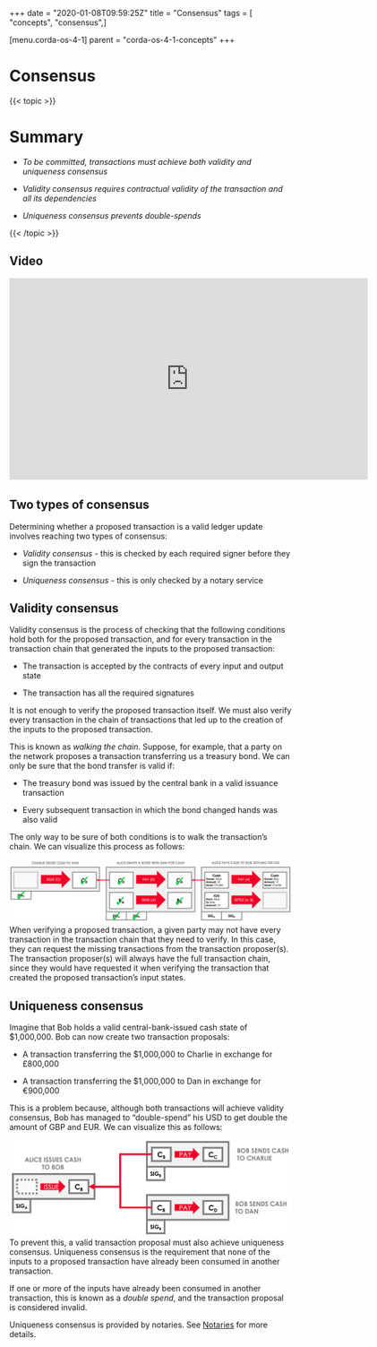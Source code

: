 +++
date = "2020-01-08T09:59:25Z"
title = "Consensus"
tags = [ "concepts", "consensus",]

[menu.corda-os-4-1]
parent = "corda-os-4-1-concepts"
+++


# Consensus


{{< topic >}}
# Summary


* *To be committed, transactions must achieve both validity and uniqueness consensus*


* *Validity consensus requires contractual validity of the transaction and all its dependencies*


* *Uniqueness consensus prevents double-spends*



{{< /topic >}}
## Video

<iframe src="https://player.vimeo.com/video/214138438" width="640" height="360" frameborder="0" webkitallowfullscreen="true" mozallowfullscreen="true" allowfullscreen="true"></iframe>


<p></p>

## Two types of consensus

Determining whether a proposed transaction is a valid ledger update involves reaching two types of consensus:


* *Validity consensus* - this is checked by each required signer before they sign the transaction


* *Uniqueness consensus* - this is only checked by a notary service



## Validity consensus

Validity consensus is the process of checking that the following conditions hold both for the proposed transaction,
                and for every transaction in the transaction chain that generated the inputs to the proposed transaction:


* The transaction is accepted by the contracts of every input and output state


* The transaction has all the required signatures


It is not enough to verify the proposed transaction itself. We must also verify every transaction in the chain of
                transactions that led up to the creation of the inputs to the proposed transaction.

This is known as *walking the chain*. Suppose, for example, that a party on the network proposes a transaction
                transferring us a treasury bond. We can only be sure that the bond transfer is valid if:


* The treasury bond was issued by the central bank in a valid issuance transaction


* Every subsequent transaction in which the bond changed hands was also valid


The only way to be sure of both conditions is to walk the transaction’s chain. We can visualize this process as follows:

![validation consensus](resources/validation-consensus.png "validation consensus")When verifying a proposed transaction, a given party may not have every transaction in the transaction chain that they
                need to verify. In this case, they can request the missing transactions from the transaction proposer(s). The
                transaction proposer(s) will always have the full transaction chain, since they would have requested it when
                verifying the transaction that created the proposed transaction’s input states.


## Uniqueness consensus

Imagine that Bob holds a valid central-bank-issued cash state of $1,000,000. Bob can now create two transaction
                proposals:


* A transaction transferring the $1,000,000 to Charlie in exchange for £800,000


* A transaction transferring the $1,000,000 to Dan in exchange for €900,000


This is a problem because, although both transactions will achieve validity consensus, Bob has managed to
                “double-spend” his USD to get double the amount of GBP and EUR. We can visualize this as follows:

![uniqueness consensus](resources/uniqueness-consensus.png "uniqueness consensus")To prevent this, a valid transaction proposal must also achieve uniqueness consensus. Uniqueness consensus is the
                requirement that none of the inputs to a proposed transaction have already been consumed in another transaction.

If one or more of the inputs have already been consumed in another transaction, this is known as a *double spend*,
                and the transaction proposal is considered invalid.

Uniqueness consensus is provided by notaries. See [Notaries](key-concepts-notaries.md) for more details.


